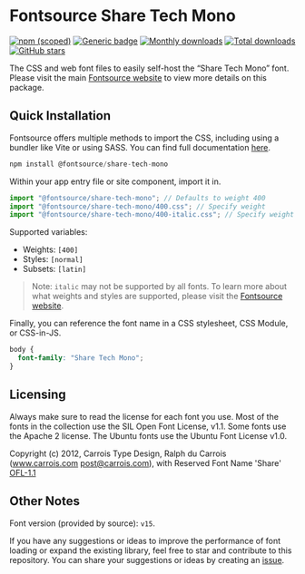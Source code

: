 # Fontsource Share Tech Mono

[![npm (scoped)](https://img.shields.io/npm/v/@fontsource/share-tech-mono?color=brightgreen)](https://www.npmjs.com/package/@fontsource/share-tech-mono) [![Generic badge](https://img.shields.io/badge/fontsource-passing-brightgreen)](https://github.com/fontsource/fontsource) [![Monthly downloads](https://badgen.net/npm/dm/@fontsource/share-tech-mono)](https://github.com/fontsource/fontsource) [![Total downloads](https://badgen.net/npm/dt/@fontsource/share-tech-mono)](https://github.com/fontsource/fontsource) [![GitHub stars](https://img.shields.io/github/stars/fontsource/fontsource.svg?style=social&label=Star)](https://github.com/fontsource/fontsource/stargazers)

The CSS and web font files to easily self-host the “Share Tech Mono” font. Please visit the main [Fontsource website](https://fontsource.org/fonts/share-tech-mono) to view more details on this package.

## Quick Installation

Fontsource offers multiple methods to import the CSS, including using a bundler like Vite or using SASS. You can find full documentation [here](https://fontsource.org/docs/getting-started/introduction).

```javascript
npm install @fontsource/share-tech-mono
```

Within your app entry file or site component, import it in.

```javascript
import "@fontsource/share-tech-mono"; // Defaults to weight 400
import "@fontsource/share-tech-mono/400.css"; // Specify weight
import "@fontsource/share-tech-mono/400-italic.css"; // Specify weight and style
```

Supported variables:
- Weights: `[400]`
- Styles: `[normal]`
- Subsets: `[latin]`

> Note: `italic` may not be supported by all fonts. To learn more about what weights and styles are supported, please visit the [Fontsource website](https://fontsource.org/fonts/share-tech-mono).

Finally, you can reference the font name in a CSS stylesheet, CSS Module, or CSS-in-JS.

```css
body {
  font-family: "Share Tech Mono";
}
```

## Licensing
Always make sure to read the license for each font you use. Most of the fonts in the collection use the SIL Open Font License, v1.1. Some fonts use the Apache 2 license. The Ubuntu fonts use the Ubuntu Font License v1.0.

Copyright (c) 2012, Carrois Type Design, Ralph du Carrois (www.carrois.com post@carrois.com), with Reserved Font Name 'Share'
[OFL-1.1](https://openfontlicense.org)

## Other Notes
Font version (provided by source): `v15`.

If you have any suggestions or ideas to improve the performance of font loading or expand the existing library, feel free to star and contribute to this repository. You can share your suggestions or ideas by creating an [issue](https://github.com/fontsource/fontsource/issues).